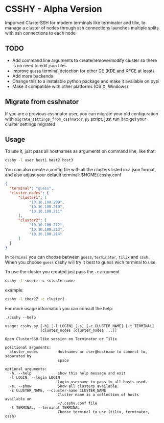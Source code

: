 # CSSHY - Alpha Version

Imporved ClusterSSH for modern terminals like terminator and tilix, to manage a cluster of nodes through ssh connections
launches multiple splits with ssh connections to each node

## TODO
* Add command line arguments to create/remove/modify cluster so there is no need to edit json files
* Improve `guess` terminal detection for other DE (KDE and XFCE at least)
* Add more backends
* Change this to a instalable python package and make it available on pypi
* Make it compatible with other platforms (OS X, Windows)

## Migrate from csshnator

If you are a previous csshnator user, you can migrate your old configuration with `migrate_settings_from_csshnator.py` script, just run it to get your cluster settings migrated

## Usage

To use it, just pass all hostnames as arguments on command line, like that:
```bash
csshy -l user host1 host2 host3
```

You can also create a config file with all the clusters listed in a json format, and also adjust your default terminal:
$HOME/.csshy.conf

```json
{
  "terminal": "guess",
  "cluster_nodes": {
      "cluster1": [
           "10.10.100.209",
           "10.10.100.210",
           "10.10.100.211"
      ],
      "cluster2": [
           "10.10.100.212",
           "10.10.100.213",
           "10.10.100.214"
      ]
  }
}

```
In `terminal` you can choose between `guess`, `terminator`, `tilix` and `cssh`. When you choose `guess` csshy will try it best to guess wich terminal to use.

To use the cluster you created just pass the `-c` argument

```bash
csshy -l <user> -c <clustername>
```

example:
```bash
csshy -l thor27 -c cluster1
```

For more usage information you can consult the help:

```
./csshy --help

usage: csshy.py [-h] [-l LOGIN] [-s] [-c CLUSTER_NAME] [-t TERMINAL]
                [cluster_nodes [cluster_nodes ...]]

Open ClusterSSH-like session on Terminator or Tilix

positional arguments:
  cluster_nodes         Hostnames or user@hostname to connect to, separated by
                        space

optional arguments:
  -h, --help            show this help message and exit
  -l LOGIN, --login LOGIN
                        Login username to pass to all hosts used.
  -s, --show            Show all clusters available.
  -c CLUSTER_NAME, --cluster-name CLUSTER_NAME
                        Cluster name is a collection of hosts available on
                        ~/.csshy.conf file
  -t TERMINAL, --terminal TERMINAL
                        Choose terminal to use (tilix, terminator, cssh)
```
